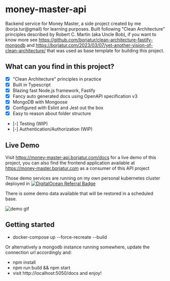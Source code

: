 # money-master-api

Backend service for Money Master, a side project created by me (borja.tur@gmail) for learning purposes. Built following "Clean Architecture" principles described by Robert C. Martin (aka Uncle Bob), if you want to know more see https://github.com/borjatur/clean-architecture-fastify-mongodb and https://borjatur.com/2023/03/07/yet-another-vision-of-clean-architecture/ that was used as base template for building this project.

## What can you find in this project?

- [x] "Clean Architecture" principles in practice
- [x] Built in Typescript
- [x] Blazing fast Node.js framework, Fastify
- [x] Fancy auto generated docs using OpenAPI specification v3
- [x] MongoDB with Mongoose
- [x] Configured with Eslint and Jest out the box
- [x] Easy to reason about folder structure
- [-] Testing (WIP)
- [-] Authentication/Authorization (WIP)

## Live Demo
Visit https://money-master-api.borjatur.com/docs for a live demo of this project, you can also find the frontend application available at https://money-master.borjatur.com as a consumer of this API project

Those demo services are running on my own personal kubernetes cluster deployed in [![DigitalOcean Referral Badge](https://web-platforms.sfo2.digitaloceanspaces.com/WWW/Badge%202.svg)](https://www.digitalocean.com/?refcode=e3a27deea2ac&utm_campaign=Referral_Invite&utm_medium=Referral_Program&utm_source=badge)

There is some demo data available that will be restored in a scheduled base.

![demo gif](https://api.apify.com/v2/key-value-stores/VOER43I2UCXPHhEjk/records/money-master-api.borjatur.com-scroll_lossy-comp)

## Getting started

* docker-compose up --force-recreate --build

Or alternatively a mongodb instance running somewhere, update the connection url accordingly and:

* npm install
* npm run build && npm start
* visit http://localhost:5050/docs and enjoy!